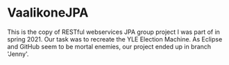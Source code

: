 # VaalikoneJPA

This is the copy of RESTful webservices JPA group project I was part of in spring 2021. Our task was to recreate the YLE Election Machine.  As Eclipse and GitHub seem to be mortal enemies, our project ended up in branch 'Jenny'.
